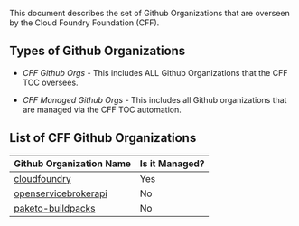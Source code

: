 This document describes the set of Github Organizations that are overseen by the Cloud Foundry Foundation (CFF).


## Types of Github Organizations
* *CFF Github Orgs* - This includes ALL Github Organizations that the CFF TOC
  oversees.

* *CFF Managed Github Orgs* - This includes all Github organizations that are
  managed via the CFF TOC automation.

## List of CFF Github Organizations

| Github Organization Name                                  | Is it Managed? |
|-----------------------------------------------------------|----------------|
| [cloudfoundry](https://github.com/cloudfoundry)           | Yes            |
| [openservicebrokerapi](https://github.com/openservicebrokerapi)| No        |
| [paketo-buildpacks](https://github.com/paketo-buildpacks) | No             |
